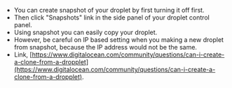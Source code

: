 ﻿* You can create snapshot of your droplet by first turning it off first.
* Then click "Snapshots" link in the side panel of your droplet control panel.
* Using snapshot you can easily copy your droplet.
* However, be careful on IP based setting when you making a new droplet from snapshot, because the IP address would not be the same.
* Link, [https://www.digitalocean.com/community/questions/can-i-create-a-clone-from-a-dropplet](https://www.digitalocean.com/community/questions/can-i-create-a-clone-from-a-dropplet).